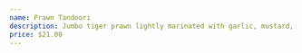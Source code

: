 ```yaml
---
name: Prawn Tandoori
description: Jumbo tiger prawn lightly marinated with garlic, mustard, olive oil ,lemon juice, curry powder and herbs.
price: $21.00
---
```

